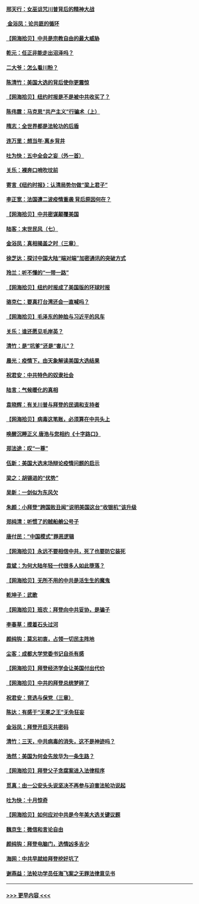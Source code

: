 #### [邢天行：女巫诅咒川普背后的精神大战](../pages/nsc993/n12517257.md?t=11012101) 
#### [ 金浴凤：论共匪的循环](../pages/nsc993/n12517133.md?t=11012101) 
#### [【网海拾贝】中共是宗教自由的最大威胁](../pages/nsc993/n12516879.md?t=11012101) 
#### [乾元：任正非能走出沼泽吗？](../pages/nsc993/n12515831.md?t=11012101) 
#### [二大爷：怎么看川粉？](../pages/nsc993/n12515820.md?t=11012101) 
#### [陈清竹：美国大选的背后使你更震惊](../pages/nsc993/n12515589.md?t=11012101) 
#### [【网海拾贝】纽约时报是不是被中共收买了？](../pages/nsc993/n12515122.md?t=11012101) 
#### [陈伟霆：马克思“共产主义”行骗术（上）](../pages/nsc993/n12510217.md?t=11012101) 
#### [隋志：全世界都是法轮功的后盾](../pages/nsc993/n12510636.md?t=11012101) 
#### [连万里：想当年‧离乡背井](../pages/nsc993/n12510623.md?t=11012101) 
#### [吐为快：五中全会之妄（外一首）](../pages/nsc993/n12510470.md?t=11012101) 
#### [关乐：裸奔口哨吹坟前](../pages/nsc993/n12510403.md?t=11012101) 
#### [寄言《纽约时报》：认清局势勿做“梁上君子”](../pages/nsc993/n12510042.md?t=11012101) 
#### [李正宽：法国遭二波疫情重袭 背后原因何在？](../pages/nsc993/n12509971.md?t=11012101) 
#### [【网海拾贝】中共密谋颠覆美国](../pages/nsc993/n12509816.md?t=11012101) 
#### [陆客：末世民风（七）](../pages/nsc993/n12507822.md?t=11012101) 
#### [金浴凤：真相揭盖之时（三章）](../pages/nsc993/n12507804.md?t=11012101) 
#### [徐芝达：探讨中国大陆“端对端”加密通讯的突破方式](../pages/nsc993/n12507682.md?t=11012101) 
#### [玲兰：听不懂的“一带一路”](../pages/nsc993/n12507669.md?t=11012101) 
#### [【网海拾贝】纽约时报成了美国版的环球时报](../pages/nsc993/n12507053.md?t=11012101) 
#### [骆克仁：要真打台湾还会一直喊吗？](../pages/nsc993/n12506843.md?t=11012101) 
#### [【网海拾贝】毛泽东的肿脸与习近平的风车](../pages/nsc993/n12504537.md?t=11012101) 
#### [关乐：谁还愿见毛岸英？](../pages/nsc993/n12503866.md?t=11012101) 
#### [清竹：是“坑爹”还是“害儿”？](../pages/nsc993/n12503034.md?t=11012101) 
#### [晨光：疫情下，由天象解读美国大选结果](../pages/nsc993/n12502536.md?t=11012101) 
#### [祝君安：中共特色的奴隶社会](../pages/nsc993/n12501529.md?t=11012101) 
#### [陆言：气候暖化的真相](../pages/nsc993/n12501183.md?t=11012101) 
#### [袁晓辉：有关川普与拜登的民调和支持者](../pages/nsc993/n12500433.md?t=11012101) 
#### [【网海拾贝】病毒这笔账，必须算在中共头上](../pages/nsc993/n12500320.md?t=11012101) 
#### [唤醒沉睡正义 唐浩与您相约《十字路口》](../pages/nsc993/n12497980.md?t=11012101) 
#### [郑法途：叹“一尊”](../pages/nsc993/n12498837.md?t=11012101) 
#### [伍新：美国大选末场辩论疫情问题的启示](../pages/nsc993/n12498829.md?t=11012101) 
#### [梁之：胡锡进的“优势”](../pages/nsc993/n12498780.md?t=11012101) 
#### [吴新：一剑似为东风欠](../pages/nsc993/n12498772.md?t=11012101) 
#### [朱颜：小拜登“跨国败丑闻”说明美国这台“收银机”该升级](../pages/nsc993/n12498731.md?t=11012101) 
#### [郑纯清：听惯了的贼船艄公号子](../pages/nsc993/n12498721.md?t=11012101) 
#### [唐付民：“中国模式”罪恶逻辑](../pages/nsc993/n12498310.md?t=11012101) 
#### [【网海拾贝】永远不要相信中共，死了也要防它装死](../pages/nsc993/n12498162.md?t=11012101) 
#### [袁斌：为何大陆年轻一代很多人如此堕落？](../pages/nsc993/n12495696.md?t=11012101) 
#### [【网海拾贝】无所不用的中共是活生生的魔鬼](../pages/nsc993/n12495621.md?t=11012101) 
#### [乾坤子：武歌](../pages/nsc993/n12493391.md?t=11012101) 
#### [【网海拾贝】班农：拜登向中共妥协，是骗子](../pages/nsc993/n12492877.md?t=11012101) 
#### [李春草：摸着石头过河](../pages/nsc993/n12491121.md?t=11012101) 
#### [颜纯钩：莫忘初衷，占领一切民主阵地](../pages/nsc993/n12490965.md?t=11012101) 
#### [尘客：成都大学党委书记自杀有感](../pages/nsc993/n12490950.md?t=11012101) 
#### [【网海拾贝】拜登经济学会让美国付出代价](../pages/nsc993/n12489662.md?t=11012101) 
#### [【网海拾贝】中共的拜登总统梦碎了](../pages/nsc993/n12487896.md?t=11012101) 
#### [祝君安：竞选与保党（三章）](../pages/nsc993/n12487258.md?t=11012101) 
#### [陈达：有感于“无冕之王”无免狂妄](../pages/nsc993/n12485133.md?t=11012101) 
#### [金浴凤：拜登开启灭共密码](../pages/nsc993/n12485125.md?t=11012101) 
#### [清竹：三天，中共病毒的消失，这不是神迹吗？](../pages/nsc993/n12485027.md?t=11012101) 
#### [浩然：美国为何会先放华为一条生路？](../pages/nsc993/n12484997.md?t=11012101) 
#### [【网海拾贝】拜登父子贪腐案进入法律程序](../pages/nsc993/n12484957.md?t=11012101) 
#### [觅真：由一公安头头说坚决不再参与迫害法轮功说起](../pages/nsc993/n12484212.md?t=11012101) 
#### [吐为快：十月惊奇](../pages/nsc993/n12484172.md?t=11012101) 
#### [【网海拾贝】如何应对中共是今年美大选关键议题](../pages/nsc993/n12483755.md?t=11012101) 
#### [魏京生：微信和言论自由](../pages/nsc993/n12483372.md?t=11012101) 
#### [颜纯钩：拜登电脑门，选情凶多吉少](../pages/nsc993/n12482666.md?t=11012101) 
#### [海网：中共早就给拜登挖好坑了](../pages/nsc993/n12482660.md?t=11012101) 
#### [谢燕益：法轮功学员任海飞案之无罪法律意见书](../pages/nsc993/n12482512.md?t=11012101) 

----
#### [ >>> 更早内容 <<< ](../indexes/nsc993-earlier.md)
